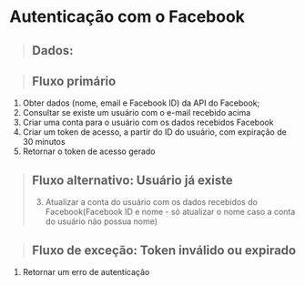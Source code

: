 # Autenticação com o Facebook

> ## Dados:

> ## Fluxo primário

1. Obter dados (nome, email e Facebook ID) da API do Facebook;
2. Consultar se existe um usuário com o e-mail recebido acima
3. Criar uma conta para o usuário com os dados recebidos Facebook
4. Criar um token de acesso, a partir do ID do usuário, com expiração de 30 minutos
5. Retornar o token de acesso gerado

> ## Fluxo alternativo: Usuário já existe
>
> 3. Atualizar a conta do usuário com os dados recebidos do Facebook(Facebook ID e nome - só atualizar o nome caso a conta do usuário não possua nome)

> ## Fluxo de exceção: Token inválido ou expirado

1. Retornar um erro de autenticação

